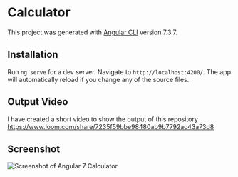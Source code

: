 # Calculator

This project was generated with [Angular CLI](https://github.com/angular/angular-cli) version 7.3.7.

## Installation

Run `ng serve` for a dev server. Navigate to `http://localhost:4200/`. The app will automatically reload if you change any of the source files.

## Output Video
I have created a short video to show the output of this repository
https://www.loom.com/share/7235f59bbe98480ab9b7792ac43a73d8

## Screenshot
![Screenshot of Angular 7 Calculator](https://user-images.githubusercontent.com/15896579/56090298-38b9ab00-5ebe-11e9-8d58-ae0107de176a.PNG?raw=true "Screenshot of Angular 7 Calculator")

